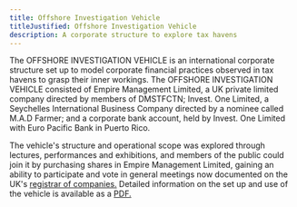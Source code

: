 ```yaml
---
title: Offshore Investigation Vehicle
titleJustified: Offshore Investigation Vehicle
description: A corporate structure to explore tax havens
---
```


The OFFSHORE INVESTIGATION VEHICLE is an international corporate structure set up to model corporate financial practices observed in tax havens to grasp their inner workings. The OFFSHORE INVESTIGATION VEHICLE consisted of Empire Management Limited, a UK private limited company directed by members of DMSTFCTN; Invest. One Limited, a Seychelles International Business Company directed by a nominee called M.A.D Farmer; and a corporate bank account, held by Invest. One Limited with Euro Pacific Bank in Puerto Rico.

<span class="dc-hide-on-small">The vehicle's structure and operational scope was explored through lectures, performances and exhibitions, and members of the public could join it by purchasing shares in Empire Management Limited, gaining an ability to participate and vote in general meetings now documented on the UK's <a href="https://beta.companieshouse.gov.uk/company/10807527/filing-history" target="_blank">registrar of companies.</a></span> Detailed information on the set up and use of the vehicle is available as a <a href="https://dmstfctn.net/downloads/Offshore_Investigation_Vehicle.pdf" target="_blank">PDF.</a>
